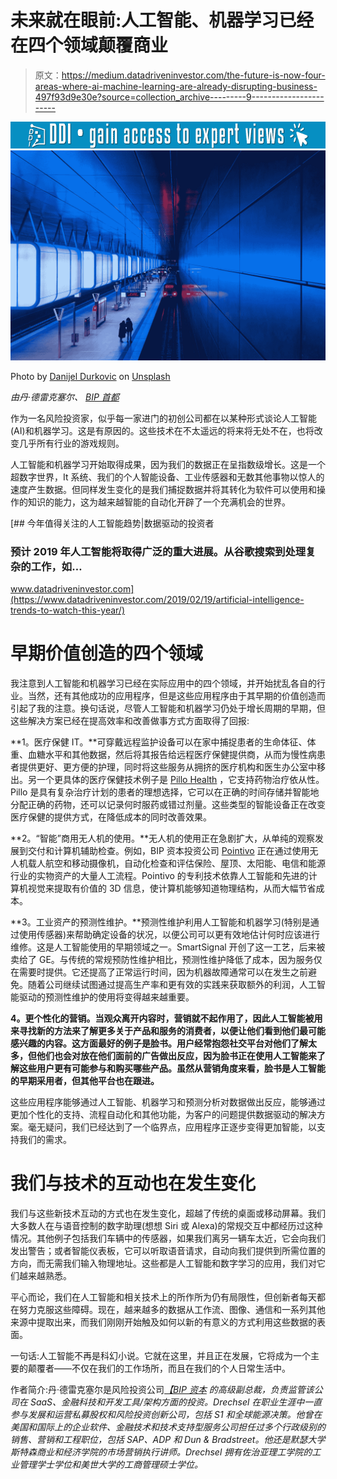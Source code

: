 # 未来就在眼前:人工智能、机器学习已经在四个领域颠覆商业

> 原文：<https://medium.datadriveninvestor.com/the-future-is-now-four-areas-where-ai-machine-learning-are-already-disrupting-business-497f93d9e30e?source=collection_archive---------9----------------------->

[![](img/4ff137c526f931528efe3623cb7ef3f2.png)](http://www.track.datadriveninvestor.com/1B9E)![](img/45d352ce84c6b1d0f0b4694e6c1f593e.png)

Photo by [Danijel Durkovic](https://unsplash.com/@designshot?utm_source=medium&utm_medium=referral) on [Unsplash](https://unsplash.com?utm_source=medium&utm_medium=referral)

*由丹·德雷克塞尔、* [*BIP 首都*](http://bipcapital.com/)

作为一名风险投资家，似乎每一家进门的初创公司都在以某种形式谈论人工智能(AI)和机器学习。这是有原因的。这些技术在不太遥远的将来将无处不在，也将改变几乎所有行业的游戏规则。

人工智能和机器学习开始取得成果，因为我们的数据正在呈指数级增长。这是一个超数字世界，It 系统、我们的个人智能设备、工业传感器和无数其他事物以惊人的速度产生数据。但同样发生变化的是我们捕捉数据并将其转化为软件可以使用和操作的知识的能力，这为越来越智能的自动化开辟了一个充满机会的世界。

[](https://www.datadriveninvestor.com/2019/02/19/artificial-intelligence-trends-to-watch-this-year/) [## 今年值得关注的人工智能趋势|数据驱动的投资者

### 预计 2019 年人工智能将取得广泛的重大进展。从谷歌搜索到处理复杂的工作，如…

www.datadriveninvestor.com](https://www.datadriveninvestor.com/2019/02/19/artificial-intelligence-trends-to-watch-this-year/) 

# **早期价值创造的四个领域**

我注意到人工智能和机器学习已经在实际应用中的四个领域，并开始扰乱各自的行业。当然，还有其他成功的应用程序，但是这些应用程序由于其早期的价值创造而引起了我的注意。换句话说，尽管人工智能和机器学习仍处于增长周期的早期，但这些解决方案已经在提高效率和改善做事方式方面取得了回报:

**1。医疗保健 IT。**可穿戴远程监护设备可以在家中捕捉患者的生命体征、体重、血糖水平和其他数据，然后将其报告给远程医疗保健提供商，从而为慢性病患者提供更好、更方便的护理，同时将这些服务从拥挤的医疗机构和医生办公室中移出。另一个更具体的医疗保健技术例子是 [Pillo Health](https://www.pillohealth.com/) ，它支持药物治疗依从性。Pillo 是具有复杂治疗计划的患者的理想选择，它可以在正确的时间存储并智能地分配正确的药物，还可以记录何时服药或错过剂量。这些类型的智能设备正在改变医疗保健的提供方式，在降低成本的同时改善效果。

**2。“智能”商用无人机的使用。**无人机的使用正在急剧扩大，从单纯的观察发展到交付和计算机辅助检查。例如，BIP 资本投资公司 [Pointivo](http://pointivo.com/) 正在通过使用无人机载人航空和移动摄像机，自动化检查和评估保险、屋顶、太阳能、电信和能源行业的实物资产的大量人工流程。Pointivo 的专利技术依靠人工智能和先进的计算机视觉来提取有价值的 3D 信息，使计算机能够知道物理结构，从而大幅节省成本。

**3。工业资产的预测性维护。**预测性维护利用人工智能和机器学习(特别是通过使用传感器)来帮助确定设备的状况，以便公司可以更有效地估计何时应该进行维修。这是人工智能使用的早期领域之一。SmartSignal 开创了这一工艺，后来被卖给了 GE。与传统的常规预防性维护相比，预测性维护降低了成本，因为服务仅在需要时提供。它还提高了正常运行时间，因为机器故障通常可以在发生之前避免。随着公司继续试图通过提高生产率和更有效的实践来获取额外的利润，人工智能驱动的预测性维护的使用将变得越来越重要。

**4。更个性化的营销。当观众离开内容时，营销就不起作用了，因此人工智能被用来寻找新的方法来了解更多关于产品和服务的消费者，以便让他们看到他们最可能感兴趣的内容。这方面最好的例子是脸书。用户经常抱怨社交平台对他们了解太多，但他们也会对放在他们面前的广告做出反应，因为脸书正在使用人工智能来了解这些用户更有可能参与和购买哪些产品。虽然从营销角度来看，脸书是人工智能的早期采用者，但其他平台也在跟进。**

这些应用程序能够通过人工智能、机器学习和预测分析对数据做出反应，能够通过更加个性化的支持、流程自动化和其他功能，为客户的问题提供数据驱动的解决方案。毫无疑问，我们已经达到了一个临界点，应用程序正逐步变得更加智能，以支持我们的需求。

# **我们与技术的互动也在发生变化**

我们与这些新技术互动的方式也在发生变化，超越了传统的桌面或移动屏幕。我们大多数人在与语音控制的数字助理(想想 Siri 或 Alexa)的常规交互中都经历过这种情况。其他例子包括我们车辆中的传感器，如果我们离另一辆车太近，它会向我们发出警告；或者智能仪表板，它可以听取语音请求，自动向我们提供到所需位置的方向，而无需我们输入物理地址。这些都是人工智能和数字学习的应用，我们对它们越来越熟悉。

平心而论，我们在人工智能和相关技术上的所作所为仍有局限性，但创新者每天都在努力克服这些障碍。现在，越来越多的数据从工作流、图像、通信和一系列其他来源中提取出来，而我们刚刚开始触及如何以新的有意义的方式利用这些数据的表面。

一句话:人工智能不再是科幻小说。它就在这里，并且正在发展，它将成为一个主要的颠覆者——不仅在我们的工作场所，而且在我们的个人日常生活中。

作者简介:丹·德雷克塞尔是风险投资公司[*【BIP 资本*](http://bip-capital.com/) *的高级副总裁，负责监管该公司在 SaaS、金融科技和开发工具/架构方面的投资。Drechsel 在职业生涯中一直参与发展和运营私募股权和风险投资创新公司，包括 S1 和全球能源决策。他曾在美国和国际上的企业软件、金融技术和技术支持型服务公司担任过多个行政级别的销售、营销和工程职位，包括 SAP、ADP 和 Dun & Bradstreet。他还是默瑟大学斯特森商业和经济学院的市场营销执行讲师。Drechsel 拥有佐治亚理工学院的工业管理学士学位和美世大学的工商管理硕士学位。*